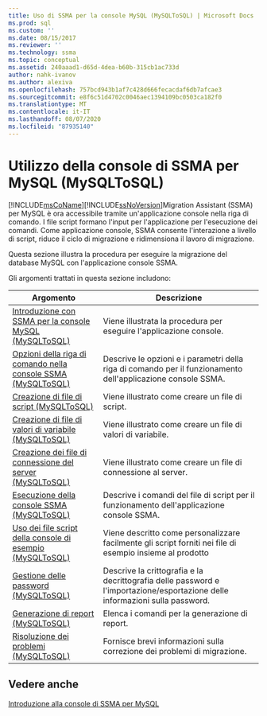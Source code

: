 ```yaml
---
title: Uso di SSMA per la console MySQL (MySQLToSQL) | Microsoft Docs
ms.prod: sql
ms.custom: ''
ms.date: 08/15/2017
ms.reviewer: ''
ms.technology: ssma
ms.topic: conceptual
ms.assetid: 240aaad1-d65d-4dea-b60b-315cb1ac733d
author: nahk-ivanov
ms.author: alexiva
ms.openlocfilehash: 757bcd943b1af7c428d666fecacdaf6db7afcae3
ms.sourcegitcommit: e8f6c51d4702c0046aec1394109bc0503ca182f0
ms.translationtype: MT
ms.contentlocale: it-IT
ms.lasthandoff: 08/07/2020
ms.locfileid: "87935140"
---
```

# <a name="working-with-ssma-for-mysql-console-mysqltosql"></a>Utilizzo della console di SSMA per MySQL (MySQLToSQL)
[!INCLUDE[msCoName](../../includes/msconame_md.md)][!INCLUDE[ssNoVersion](../../includes/ssnoversion-md.md)]Migration Assistant (SSMA) per MySQL è ora accessibile tramite un'applicazione console nella riga di comando. I file script formano l'input per l'applicazione per l'esecuzione dei comandi. Come applicazione console, SSMA consente l'interazione a livello di script, riduce il ciclo di migrazione e ridimensiona il lavoro di migrazione.  
  
Questa sezione illustra la procedura per eseguire la migrazione del database MySQL con l'applicazione console SSMA.  
  
Gli argomenti trattati in questa sezione includono:  
  
|Argomento|Descrizione|  
|-|-|  
|[Introduzione con SSMA per la console MySQL &#40;MySQLToSQL&#41;](../../ssma/mysql/getting-started-with-ssma-for-mysql-console-mysqltosql.md)|Viene illustrata la procedura per eseguire l'applicazione console.|  
|[Opzioni della riga di comando nella console SSMA &#40;MySQLToSQL&#41;](../../ssma/mysql/command-line-options-in-ssma-console-mysqltosql.md)|Descrive le opzioni e i parametri della riga di comando per il funzionamento dell'applicazione console SSMA.|  
|[Creazione di file di script &#40;MySQLToSQL&#41;](../../ssma/mysql/creating-script-files-mysqltosql.md)|Viene illustrato come creare un file di script.|  
|[Creazione di file di valori di variabile &#40;MySQLToSQL&#41;](../../ssma/mysql/creating-variable-value-files-mysqltosql.md)|Viene illustrato come creare un file di valori di variabile.|  
|[Creazione dei file di connessione del server &#40;MySQLToSQL&#41;](../../ssma/mysql/creating-the-server-connection-files-mysqltosql.md)|Viene illustrato come creare un file di connessione al server.|  
|[Esecuzione della console SSMA &#40;MySQLToSQL&#41;](../../ssma/mysql/executing-the-ssma-console-mysqltosql.md)|Descrive i comandi del file di script per il funzionamento dell'applicazione console SSMA.|  
|[Uso dei file script della console di esempio &#40;MySQLToSQL&#41;](../../ssma/mysql/working-with-the-sample-console-script-files-mysqltosql.md)|Viene descritto come personalizzare facilmente gli script forniti nei file di esempio insieme al prodotto|  
|[Gestione delle password &#40;MySQLToSQL&#41;](../../ssma/mysql/managing-passwords-mysqltosql.md)|Descrive la crittografia e la decrittografia delle password e l'importazione/esportazione delle informazioni sulla password.|  
|[Generazione di report &#40;MySQLToSQL&#41;](../../ssma/mysql/generating-reports-mysqltosql.md)|Elenca i comandi per la generazione di report.|  
|[Risoluzione dei problemi &#40;MySQLToSQL&#41;](../../ssma/mysql/troubleshooting-mysqltosql.md)|Fornisce brevi informazioni sulla correzione dei problemi di migrazione.|  
  
## <a name="see-also"></a>Vedere anche  
[Introduzione alla console di SSMA per MySQL](getting-started-with-ssma-for-mysql-console-mysqltosql.md)  
  
